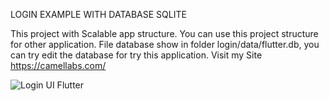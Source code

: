 LOGIN EXAMPLE WITH DATABASE SQLITE

This project with Scalable app structure. You can use this project structure for other application.
File database show in folder login/data/flutter.db, you can try edit the database for try this application.
Visit my Site https://camellabs.com/

![Login UI Flutter](https://raw.githubusercontent.com/eccosuprastyo/flutter/master/login/screen-login.png)
